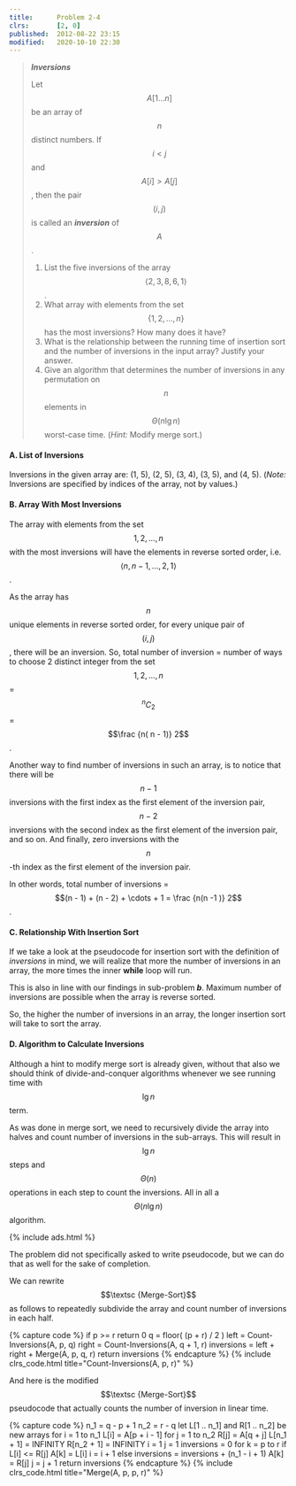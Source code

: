 ```yaml
---
title:      Problem 2-4
clrs:       [2, 0]
published:  2012-08-22 23:15
modified:   2020-10-10 22:30
---
```


> ***Inversions***
>
> Let $$A[1 \ldots n]$$ be an array of $$n$$ distinct numbers. If $$i < j$$ and $$A[i] > A[j]$$, then the pair $$(i, j)$$ is called an ***inversion*** of $$A$$.
>  
> 1. List the five inversions of the array $$\langle 2, 3, 8, 6, 1 \rangle$$.
> 2. What array with elements from the set $$\{1, 2, \ldots , n\}$$ has the most inversions? How many does it have?
> 3. What is the relationship between the running time of insertion sort and the number of inversions in the input array? Justify your answer.
> 4. Give an algorithm that determines the number of inversions in any permutation on $$n$$ elements in $$\Theta(n \lg n)$$ worst-case time. (*Hint:* Modify merge sort.)

#### A. List of Inversions

Inversions in the given array are: (1, 5), (2, 5), (3, 4), (3, 5), and (4, 5). (*Note:* Inversions are specified by indices of the array, not by values.)

#### B. Array With Most Inversions

The array with elements from the set $${1, 2, \dots , n}$$ with the most inversions will have the elements in reverse sorted order, i.e. $$\langle n, n - 1, \dots, 2, 1 \rangle$$.

As the array has $$n$$ unique elements in reverse sorted order, for every unique pair of $$(i, j)$$, there will be an inversion. So, total number of inversion = number of ways to choose 2 distinct integer from the set $${1, 2, \dots , n}$$ = $$^nC_2$$ = $$\frac {n( n - 1)} 2$$.

Another way to find number of inversions in such an array, is to notice that there will be $$n - 1$$ inversions with the first index as the first element of the inversion pair, $$n -2$$ inversions with the second index as the first element of the inversion pair, and so on. And finally, zero inversions with the $$n$$-th index as the first element of the inversion pair.

In other words, total number of inversions = $$(n - 1) + (n - 2) + \cdots + 1 = \frac {n(n -1 )} 2$$.

#### C. Relationship With Insertion Sort

If we take a look at the pseudocode for insertion sort with the definition of *inversions* in mind, we will realize that more the number of inversions in an array, the more times the inner **while** loop will run.

This is also in line with our findings in sub-problem ***b***. Maximum number of inversions are possible when the array is reverse sorted.

So, the higher the number of inversions in an array, the longer insertion sort will take to sort the array.

#### D. Algorithm to Calculate Inversions

Although a hint to modify merge sort is already given, without that also we should think of divide-and-conquer algorithms whenever we see running time with $$\lg n$$ term.

As was done in merge sort, we need to recursively divide the array into halves and count number of inversions in the sub-arrays. This will result in $$\lg n$$ steps and $$\Theta(n)$$ operations in each step to count the inversions. All in all a $$\Theta(n \lg n)$$ algorithm.

{% include ads.html %}

The problem did not specifically asked to write pseudocode, but we can do that as well for the sake of completion.

We can rewrite $$\textsc {Merge-Sort}$$ as follows to repeatedly subdivide the array and count number of inversions in each half.

{% capture code %}
if p >= r
    return 0
q = floor( (p + r) / 2 )
left = Count-Inversions(A, p, q)
right = Count-Inversions(A, q + 1, r)
inversions = left + right + Merge(A, p, q, r)
return inversions
{% endcapture %}
{% include clrs_code.html title="Count-Inversions(A, p, r)" %}

And here is the modified $$\textsc {Merge-Sort}$$ pseudocode that actually counts the number of inversion in linear time.

{% capture code %}
n_1 = q - p + 1
n_2 = r - q
let L[1 .. n_1] and R[1 .. n_2] be new arrays
for i = 1 to n_1
    L[i] = A[p + i - 1]
for j = 1 to n_2
    R[j] = A[q + j]
L[n_1 + 1] = INFINITY
R[n_2 + 1] = INFINITY
i = 1
j = 1
inversions = 0
for k = p to r
    if L[i] <= R[j]
        A[k] = L[i]
        i = i + 1
    else
        inversions = inversions + (n_1 - i + 1)
        A[k] = R[j]
        j = j + 1
return inversions
{% endcapture %}
{% include clrs_code.html title="Merge(A, p, p, r)" %}
